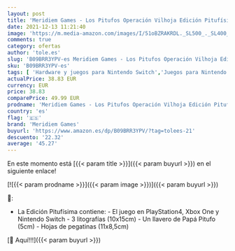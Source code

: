 ```yaml
---
layout: post
title: 'Meridiem Games - Los Pitufos Operación Vilhoja Edición Pitufísima - Nintendo Switch'
date: 2021-12-13 11:21:40
image: 'https://m.media-amazon.com/images/I/51oBZRAKRDL._SL500_._SL400_.jpg'
comments: true
category: ofertas
author: 'tole.es'
slug: 'B09BRR3YPV-es Meridiem Games - Los Pitufos Operación Vilhoja Edición...'
sku: 'B09BRR3YPV-es'
tags: [ 'Hardware y juegos para Nintendo Switch','Juegos para Nintendo Switch','Videojuegos','meridiem games','nintendo', ]
actualPrice: 38.83 EUR
currency: EUR
price: 38.83
comparePrice: 49.99 EUR
prodname: 'Meridiem Games - Los Pitufos Operación Vilhoja Edición Pitufísima - Nintendo Switch'
country: 'es'
flag: '🇪🇸'
brand: 'Meridiem Games'
buyurl: 'https://www.amazon.es/dp/B09BRR3YPV/?tag=tolees-21'
descuento: '22.32'
average: '45.27'
---
```


En este momento está [{{< param title >}}]({{< param buyurl >}}) en el siguiente enlace!

[![{{< param prodname >}}]({{< param image >}})]({{< param buyurl >}})

🔎:

- La Edición Pitufísima contiene: - El juego en PlayStation4, Xbox One y Nintendo Switch - 3 litografías (10x15cm) - Un llavero de Papá Pitufo (5cm) - Hojas de pegatinas (11x8,5cm)

[🛒 Aquí!!!]({{< param buyurl >}})
